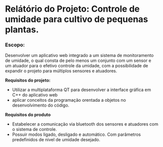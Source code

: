 # Relátório do Projeto: Controle de umidade para cultivo de pequenas plantas.
### Escopo:

Desenvolver um aplicativo web integrado a um sistema de monitoramento de umidade, o qual consta de pelo menos um conjunto com um sensor e um atuador para o efetivo controle da umidade, com a possibilidade de expandir o projeto para múltiplos sensores e atuadores.

**Requisitos do projeto:**
- Utilizar a multiplataforma QT para desenvolver a interface gráfica em C++ do aplicativo web
- aplicar conceitos da programação orentada a objetos no desenvolvimento do código.

**Requisitos do produto**
- Estabelecer a comunicação via bluetooth dos sensores e atuadores com o sistema de controle.
- Possuir modos ligado, desligado e automático. Com parâmetros predefinidos de nivel de umidade desejado.
